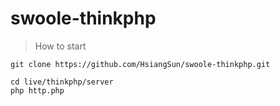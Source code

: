 # swoole-thinkphp

> How to start
```git
git clone https://github.com/HsiangSun/swoole-thinkphp.git
```

```shell
cd live/thinkphp/server
php http.php
``` 